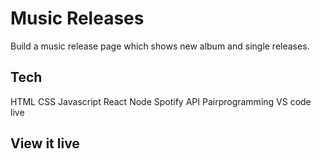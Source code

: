 # Music Releases

Build a music release page which shows new album and single releases.

## Tech

HTML
CSS
Javascript
React
Node
Spotify API
Pairprogramming
VS code live

## View it live

